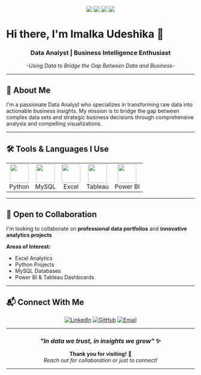  <p align="center">
<img src="https://img.shields.io/badge/Age-24-blue" />
  <img src="https://img.shields.io/badge/Focus-Data%20Analyst-blue" />
  <img src="https://img.shields.io/badge/Lives-Sri%20Lanka-blue" />
  <img src="https://img.shields.io/badge/Languages-English%20%26%20Sinhala-blue" />
</p>

# Hi there, I'm Imalka Udeshika 👋

<div align="center">

### Data Analyst | Business Intelligence Enthusiast

*-Using Data to Bridge the Gap Between Data and Business-*

</div>

---

## 💼 About Me

I'm a passionate Data Analyst who specializes in transforming raw data into actionable business insights. My mission is to bridge the gap between complex data sets and strategic business decisions through comprehensive analysis and compelling visualizations.

---

## 🛠️ Tools & Languages I Use

<table>
  <tr>
    <td align="center">
      <img src="https://cdn.jsdelivr.net/gh/devicons/devicon/icons/python/python-original.svg" width="50" /> <br>Python
    </td>
    <td align="center">
      <img src="https://cdn.jsdelivr.net/gh/devicons/devicon/icons/mysql/mysql-original.svg" width="50" /> <br>MySQL
    </td>
    <td align="center">
      <img src="https://upload.wikimedia.org/wikipedia/commons/3/34/Microsoft_Office_Excel_%282019%E2%80%93present%29.svg" width="50" /> <br>Excel
    </td>
    <td align="center">
      <img src="https://logos-world.net/wp-content/uploads/2021/10/Tableau-Logo.png" width="50" /> <br>Tableau
    </td>
    <td align="center">
      <img src="https://upload.wikimedia.org/wikipedia/commons/c/cf/New_Power_BI_Logo.svg" width="50" /> <br>Power BI
    </td>
  </tr>
</table>

---


## 🤝 Open to Collaboration

I'm looking to collaborate on **professional data portfolios** and **innovative analytics projects**

**Areas of Interest:**
- Excel Analytics
- Python Projects
- MySQL Databases 
- Power BI & Tableau Dashboards

---

## 📬 Connect With Me

<div align="center">

[![LinkedIn](https://img.shields.io/badge/LinkedIn-0077B5?style=for-the-badge&logo=linkedin&logoColor=white)](https://www.linkedin.com/in/imalkaudeshika)
[![GitHub](https://img.shields.io/badge/GitHub-100000?style=for-the-badge&logo=github&logoColor=white)](https://github.com/Imalka-udeshika)
[![Email](https://img.shields.io/badge/Email-D14836?style=for-the-badge&logo=gmail&logoColor=white)](mailto:imalkaudeshika2@gmail.com)

</div>

---

<div align="center">

### *"In data we trust, in insights we grow"* ✨
<p align="center">
  <b>Thank you for visiting!</b> 🌟 <br>
  <i>Reach out for collaboration or just to connect!</i>
</p>

</div>

---

